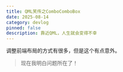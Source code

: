 ```yaml
---
title: QML笑传之ComboComboBox
date: 2025-08-14
category: devlog
pinned: false
description: 靠近QML，人生就会变得不幸
---
```


调整前端布局的方式有很多，但是这个有点意外。

> 现在我明白问题所在了！

